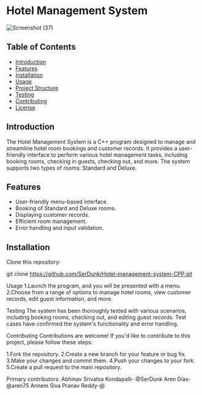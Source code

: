 # Hotel Management System
![Screenshot (37)](https://github.com/SerDunk/Hotel-management-system-CPP/assets/121254293/5ff2792a-4a02-497c-92f6-15cc5e7a6e21)

## Table of Contents

- [Introduction](#introduction)
- [Features](#features)
- [Installation](#installation)
- [Usage](#usage)
- [Project Structure](#project-structure)
- [Testing](#testing)
- [Contributing](#contributing)
- [License](#license)

## Introduction

The Hotel Management System is a C++ program designed to manage and streamline hotel room bookings and customer records. It provides a user-friendly interface to perform various hotel management tasks, including booking rooms, checking in guests, checking out, and more. The system supports two types of rooms: Standard and Deluxe.

## Features

- User-friendly menu-based interface.
- Booking of Standard and Deluxe rooms.
- Displaying customer records.
- Efficient room management.
- Error handling and input validation.

## Installation

 Clone this repository:

   git clone https://github.com/SerDunk/Hotel-management-system-CPP.git


Usage
1.Launch the program, and you will be presented with a menu.
2.Choose from a range of options to manage hotel rooms, view customer records, edit guest information, and more.

Testing
The system has been thoroughly tested with various scenarios, including booking rooms, checking out, and editing guest records. Test cases have confirmed the system's functionality and error handling.

Contributing
Contributions are welcome! If you'd like to contribute to this project, please follow these steps:

1.Fork the repository.
2.Create a new branch for your feature or bug fix.
3.Make your changes and commit them.
4.Push your changes to your fork.
5.Create a pull request to the main repository.


Primary contributors:
Abhinav Srivatsa Kondapalli- @SerDunk
Aren Dias-@aren75
Annem Siva Pranav Reddy-@


